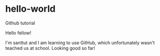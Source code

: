 # hello-world
Github tutorial

Hello fellow!

I'm santtut and I am learning to use GitHub, which unfortunately wasn't teached us at school.
Looking good so far!
